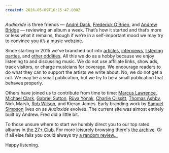 ```yaml
---
created: 2016-05-09T16:15:47.000Z
---
```


*Audioxide* is three friends — [André Dack](https://twitter.com/andredack), [Frederick O’Brien](https://fredobrien.co.uk/), and [Andrew Bridge](http://www.andrewhbridge.co.uk/) — reviewing an album a week. That’s how it started and that’s more or less what it remains, though if we‘re in a self-important mood we may try to convince you it’s a music webzine.

Since starting in 2015 we've branched out into [articles](/articles/), [interviews](/interviews/), [listening parties](/listeningparties/), and [other oddities](/funnyfarm/). All this we do as a hobby because we enjoy listening to and discussing music. We do not use affiliate links, show ads, track visitors, or charge musicians for coverage. We encourage readers to do what they can to support the artists we write about. No, we do not get a cut. We may be a small publication, but we try to be a small publication that behaves properly.

Others have joined us to contribute from time to time: [Marcus Lawrence](https://mlawrence.journoportfolio.com/), [Michael Clark](https://twitter.com/Pixleh), [Gabriel Sutton](https://www.instagram.com/gpsutton9/), [Rüya Yönak](https://twitter.com/ymagination_), [Charlie Clissitt](https://twitter.com/CharlieClissitt), [Thomas Ashby](https://thomasashby.co.uk/), Nick Marsh, [Rob Wilson](https://twitter.com/colourfulse7ens), and Kieran James. Early branding work by [Samuel Simpson](https://www.instagram.com/autonwolf/) lives on as *Audioxide* evolves. The current site was almost entirely built by Andrew. Fred did a little bit.

To those unsure where to start we humbly direct you to our top rated albums in [the 27+ Club](/). For more leisurely browsing there's [the archive](/reviews/). Or if all else fails you could always try [a random review...](/)

Happy listening.
